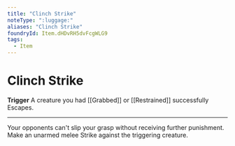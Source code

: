 ```yaml
---
title: "Clinch Strike"
noteType: ":luggage:"
aliases: "Clinch Strike"
foundryId: Item.dHDvRH5dvFcgWLG9
tags:
  - Item
---
```


# Clinch Strike

**Trigger** A creature you had [[Grabbed]] or [[Restrained]] successfully Escapes.

* * *

Your opponents can't slip your grasp without receiving further punishment. Make an unarmed melee Strike against the triggering creature.
